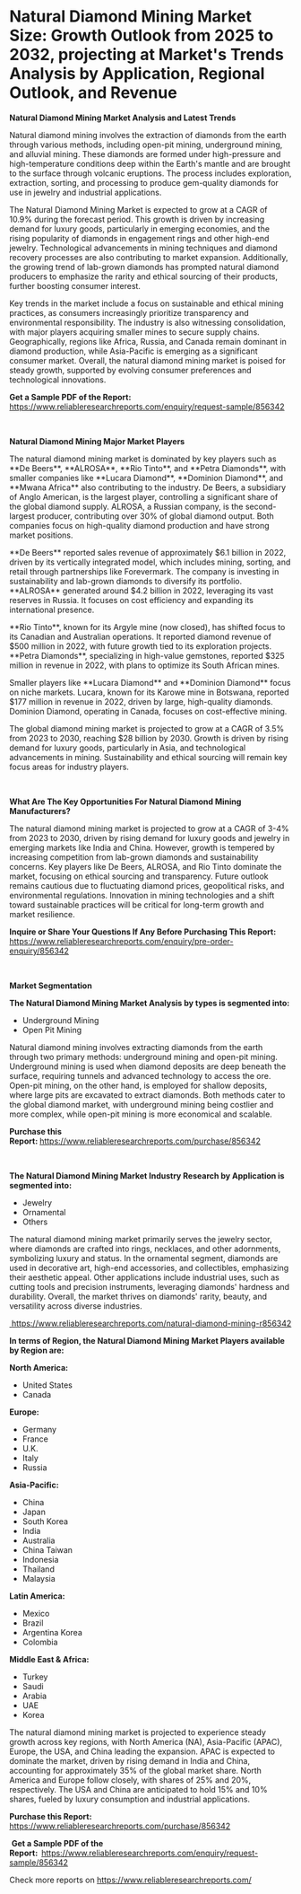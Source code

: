 <p><h1>Natural Diamond Mining Market Size: Growth Outlook from 2025 to 2032, projecting at Market's Trends Analysis by Application, Regional Outlook, and Revenue</h1></p><p><strong>Natural Diamond Mining Market Analysis and Latest Trends</strong></p>
<p><p>Natural diamond mining involves the extraction of diamonds from the earth through various methods, including open-pit mining, underground mining, and alluvial mining. These diamonds are formed under high-pressure and high-temperature conditions deep within the Earth's mantle and are brought to the surface through volcanic eruptions. The process includes exploration, extraction, sorting, and processing to produce gem-quality diamonds for use in jewelry and industrial applications.</p><p>The Natural Diamond Mining Market is expected to grow at a CAGR of 10.9% during the forecast period. This growth is driven by increasing demand for luxury goods, particularly in emerging economies, and the rising popularity of diamonds in engagement rings and other high-end jewelry. Technological advancements in mining techniques and diamond recovery processes are also contributing to market expansion. Additionally, the growing trend of lab-grown diamonds has prompted natural diamond producers to emphasize the rarity and ethical sourcing of their products, further boosting consumer interest.</p><p>Key trends in the market include a focus on sustainable and ethical mining practices, as consumers increasingly prioritize transparency and environmental responsibility. The industry is also witnessing consolidation, with major players acquiring smaller mines to secure supply chains. Geographically, regions like Africa, Russia, and Canada remain dominant in diamond production, while Asia-Pacific is emerging as a significant consumer market. Overall, the natural diamond mining market is poised for steady growth, supported by evolving consumer preferences and technological innovations.</p></p>
<p><strong>Get a Sample PDF of the Report:&nbsp;</strong> <a href="https://www.reliableresearchreports.com/enquiry/request-sample/856342?utm_campaign=2181&utm_medium=2&utm_source=Github&utm_content=ia&utm_term=25012025&utm_id=natural-diamond-mining">https://www.reliableresearchreports.com/enquiry/request-sample/856342</a></p>
<p>&nbsp;</p>
<p><strong>Natural Diamond Mining Major Market Players</strong></p>
<p><p>The natural diamond mining market is dominated by key players such as **De Beers**, **ALROSA**, **Rio Tinto**, and **Petra Diamonds**, with smaller companies like **Lucara Diamond**, **Dominion Diamond**, and **Mwana Africa** also contributing to the industry. De Beers, a subsidiary of Anglo American, is the largest player, controlling a significant share of the global diamond supply. ALROSA, a Russian company, is the second-largest producer, contributing over 30% of global diamond output. Both companies focus on high-quality diamond production and have strong market positions.</p><p>**De Beers** reported sales revenue of approximately $6.1 billion in 2022, driven by its vertically integrated model, which includes mining, sorting, and retail through partnerships like Forevermark. The company is investing in sustainability and lab-grown diamonds to diversify its portfolio. **ALROSA** generated around $4.2 billion in 2022, leveraging its vast reserves in Russia. It focuses on cost efficiency and expanding its international presence.</p><p>**Rio Tinto**, known for its Argyle mine (now closed), has shifted focus to its Canadian and Australian operations. It reported diamond revenue of $500 million in 2022, with future growth tied to its exploration projects. **Petra Diamonds**, specializing in high-value gemstones, reported $325 million in revenue in 2022, with plans to optimize its South African mines.</p><p>Smaller players like **Lucara Diamond** and **Dominion Diamond** focus on niche markets. Lucara, known for its Karowe mine in Botswana, reported $177 million in revenue in 2022, driven by large, high-quality diamonds. Dominion Diamond, operating in Canada, focuses on cost-effective mining.</p><p>The global diamond mining market is projected to grow at a CAGR of 3.5% from 2023 to 2030, reaching $28 billion by 2030. Growth is driven by rising demand for luxury goods, particularly in Asia, and technological advancements in mining. Sustainability and ethical sourcing will remain key focus areas for industry players.</p></p>
<p>&nbsp;</p>
<p><strong>What Are The Key Opportunities For Natural Diamond Mining Manufacturers?</strong></p>
<p><p>The natural diamond mining market is projected to grow at a CAGR of 3-4% from 2023 to 2030, driven by rising demand for luxury goods and jewelry in emerging markets like India and China. However, growth is tempered by increasing competition from lab-grown diamonds and sustainability concerns. Key players like De Beers, ALROSA, and Rio Tinto dominate the market, focusing on ethical sourcing and transparency. Future outlook remains cautious due to fluctuating diamond prices, geopolitical risks, and environmental regulations. Innovation in mining technologies and a shift toward sustainable practices will be critical for long-term growth and market resilience.</p></p>
<p><strong>Inquire or Share Your Questions If Any Before Purchasing This Report:</strong> <a href="https://www.reliableresearchreports.com/enquiry/pre-order-enquiry/856342?utm_campaign=2181&utm_medium=2&utm_source=Github&utm_content=ia&utm_term=25012025&utm_id=natural-diamond-mining">https://www.reliableresearchreports.com/enquiry/pre-order-enquiry/856342</a></p>
<p>&nbsp;</p>
<p><strong>Market Segmentation</strong></p>
<p><strong>The Natural Diamond Mining Market Analysis by types is segmented into:</strong></p>
<p><ul><li>Underground Mining</li><li>Open Pit Mining</li></ul></p>
<p><p>Natural diamond mining involves extracting diamonds from the earth through two primary methods: underground mining and open-pit mining. Underground mining is used when diamond deposits are deep beneath the surface, requiring tunnels and advanced technology to access the ore. Open-pit mining, on the other hand, is employed for shallow deposits, where large pits are excavated to extract diamonds. Both methods cater to the global diamond market, with underground mining being costlier and more complex, while open-pit mining is more economical and scalable.</p></p>
<p><strong>Purchase this Report:&nbsp;</strong><a href="https://www.reliableresearchreports.com/purchase/856342?utm_campaign=2181&utm_medium=2&utm_source=Github&utm_content=ia&utm_term=25012025&utm_id=natural-diamond-mining">https://www.reliableresearchreports.com/purchase/856342</a></p>
<p>&nbsp;</p>
<p><strong>The Natural Diamond Mining Market Industry Research by Application is segmented into:</strong></p>
<p><ul><li>Jewelry</li><li>Ornamental</li><li>Others</li></ul></p>
<p><p>The natural diamond mining market primarily serves the jewelry sector, where diamonds are crafted into rings, necklaces, and other adornments, symbolizing luxury and status. In the ornamental segment, diamonds are used in decorative art, high-end accessories, and collectibles, emphasizing their aesthetic appeal. Other applications include industrial uses, such as cutting tools and precision instruments, leveraging diamonds' hardness and durability. Overall, the market thrives on diamonds' rarity, beauty, and versatility across diverse industries.</p></p>
<p><a href="https://www.reliableresearchreports.com/natural-diamond-mining-r856342?utm_campaign=2181&utm_medium=2&utm_source=Github&utm_content=ia&utm_term=25012025&utm_id=natural-diamond-mining">&nbsp;https://www.reliableresearchreports.com/natural-diamond-mining-r856342</a></p>
<p><strong>In terms of Region, the Natural Diamond Mining Market Players available by Region are:</strong></p>
<p>
    <p> <strong> North America: </strong>
        <ul>
            <li>United States</li>
            <li>Canada</li>
        </ul>
        </p> 
    <p> <strong> Europe: </strong>
        <ul>
            <li>Germany</li>
            <li>France</li>
            <li>U.K.</li>
            <li>Italy</li>
            <li>Russia</li>
        </ul>
        </p> 
    <p> <strong> Asia-Pacific: </strong>
        <ul>
            <li>China</li>
            <li>Japan</li>
            <li>South Korea</li>
            <li>India</li>
            <li>Australia</li>
            <li>China Taiwan</li>
            <li>Indonesia</li>
            <li>Thailand</li>
            <li>Malaysia</li>
        </ul>
        </p> 
    <p> <strong> Latin America: </strong>
        <ul>
            <li>Mexico</li>
            <li>Brazil</li>
            <li>Argentina Korea</li>
            <li>Colombia</li>
        </ul>
        </p> 
    <p> <strong> Middle East & Africa: </strong>
        <ul>
            <li>Turkey</li>
            <li>Saudi</li>
            <li>Arabia</li>
            <li>UAE</li>
            <li>Korea</li>
        </ul>
    </p>
    </p>
<p><p>The natural diamond mining market is projected to experience steady growth across key regions, with North America (NA), Asia-Pacific (APAC), Europe, the USA, and China leading the expansion. APAC is expected to dominate the market, driven by rising demand in India and China, accounting for approximately 35% of the global market share. North America and Europe follow closely, with shares of 25% and 20%, respectively. The USA and China are anticipated to hold 15% and 10% shares, fueled by luxury consumption and industrial applications.</p></p>
<p><strong>Purchase this Report: </strong><a href="https://www.reliableresearchreports.com/purchase/856342?utm_campaign=2181&utm_medium=2&utm_source=Github&utm_content=ia&utm_term=25012025&utm_id=natural-diamond-mining">https://www.reliableresearchreports.com/purchase/856342</a></p>
<p>&nbsp;<strong>Get a Sample PDF of the Report:&nbsp;&nbsp;</strong><a href="https://www.reliableresearchreports.com/enquiry/request-sample/856342?utm_campaign=2181&utm_medium=2&utm_source=Github&utm_content=ia&utm_term=25012025&utm_id=natural-diamond-mining">https://www.reliableresearchreports.com/enquiry/request-sample/856342</a></p>
<p><strong></strong></p>
<p>Check more reports on <a href="https://www.reliableresearchreports.com/?utm_campaign=2181&utm_medium=2&utm_source=Github&utm_content=ia&utm_term=25012025&utm_id=natural-diamond-mining">https://www.reliableresearchreports.com/</a></p>